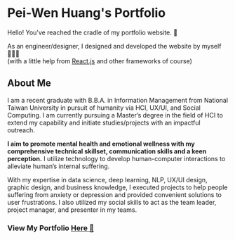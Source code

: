 # Pei-Wen Huang's Portfolio

Hello! You've reached the cradle of my portfolio website. 🎂

As an engineer/designer, I designed and developed the website by myself 👩🏻‍💻 <br/>
(with a little help from [React.js](https://reactjs.org) and other frameworks of course)

## About Me

I am a recent graduate with B.B.A. in Information Management from National Taiwan University in pursuit of humanity via HCI, UX/UI, and Social Computing. I am currently pursuing a Master’s degree in the field of HCI to extend my capability and initiate studies/projects with an impactful outreach.

**I aim to promote mental health and emotional wellness with my comprehensive technical skillset, communication skills and a keen perception.** I utilize technology to develop human-computer interactions to alleviate human’s internal suffering.

With my expertise in data science, deep learning, NLP, UX/UI design, graphic design, and business knowledge, I executed projects to help people suffering from anxiety or depression and provided convenient solutions to user frustrations. I also utilized my social skills to act as the team leader, project manager, and presenter in my teams.

### View My Portfolio [Here 🔗](https://peiwenhuang27.github.io/)
